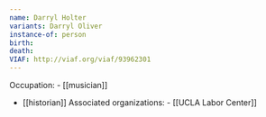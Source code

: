 ```yaml
---
name: Darryl Holter
variants: Darryl Oliver
instance-of: person
birth: 
death: 
VIAF: http://viaf.org/viaf/93962301
---
```

Occupation: - [[musician]]
- [[historian]]
Associated organizations: - [[UCLA Labor Center]]